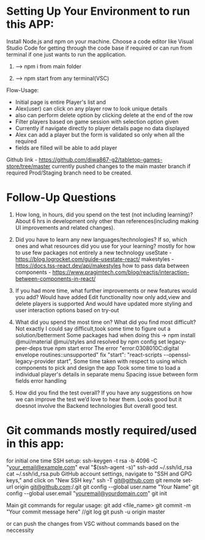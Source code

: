 # Setting Up Your Environment to run this APP:

Install Node.js and npm on your machine.
Choose a code editor like Visual Studio Code for getting through the code base if required or can
run from terminal if one just wants to run the application.
1) --> npm i from main folder

2) --> npm start from any terminal(VSC)

Flow-Usage:
* Initial page is entire Player's list and 
* Alex(user) can click on any player row to look unique details
* also can perform delete option by clicking delete at the end of the row
* Filter players based on game session with selection option given
* Currently if navigate directly to player details page no data displayed
* Alex can add a player but the form is validated so only when all the required
* fields are filled will be able to add player

Github link - https://github.com/diwa867-g2/tabletop-games-store/tree/master
currently pushed changes to the main master branch if required Prod/Staging branch need
to be created.

# Follow-Up Questions

1) How long, in hours, did you spend on the test (not including learning)?
About 6 hrs in development only other than references(including making UI improvements and 
related changes).

2) Did you have to learn any new languages/technologies? If so, which ones and what
resources did you use for your learning?
mostly for how to use few packages not entirely a new technology
useState - https://blog.logrocket.com/guide-usestate-react/
makestyles - https://docs.tss-react.dev/api/makestyles
how to pass data between components - https://www.pragimtech.com/blog/reactjs/interaction-between-components-in-react/

3) If you had more time, what further improvements or new features would you add?
Would have added Edit functionality now only add,view and delete players is supported
And would have updated more styling and user interaction options based on try-out

4) What did you spend the most time on? What did you find most difficult?
Not exactly I could say difficult,took some time to figure out a solution/betterment
Some packages had when doing this -> npm install @mui/material @mui/styles
and resolved by npm config set legacy-peer-deps true
npm start error 
The error "error:0308010C:digital envelope routines::unsupported"
fix  "start": "react-scripts --openssl-legacy-provider start",
Some time taken with respect to using which components to pick and design the app
Took some time to load a individual player's details in separate menu
Spacing issue between form fields
error handling

5) How did you find the test overall? If you have any suggestions on how we can improve the
test we’d love to hear them.
Looks good but it doesnot involve the Backend technologies
But overall good test.

# Git commands mostly required/used in this app:
for initial one time SSH setup:
ssh-keygen -t rsa -b 4096 -C "your_email@example.com"
eval "$(ssh-agent -s)"
ssh-add ~/.ssh/id_rsa
cat ~/.ssh/id_rsa.pub
GitHub account settings, navigate to "SSH and GPG keys," and click on "New SSH key."
ssh -T git@github.com
git remote set-url origin git@github.com:<username>/<repository>.git
git config --global user.name "Your Name"
git config --global user.email "youremail@yourdomain.com"
git init

Main git commands for regular usage:
git add <file_name>
git commit -m "Your commit message here"
//git log
git push -u origin master

or can push the changes from VSC without commands based on the neccessity